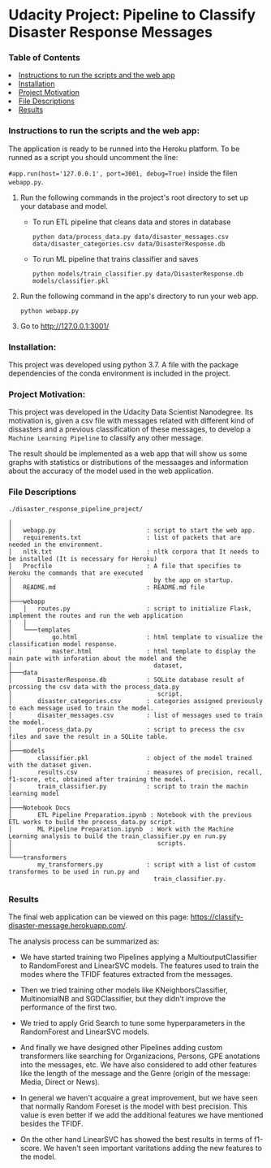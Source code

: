 # Udacity Project: Pipeline to Classify Disaster Response Messages


### Table of Contents

<li><a href="#instructions">Instructions to run the scripts and the web app</a></li>
<li><a href="#installation">Installation</a></li>
<li><a href="#project_motivation">Project Motivation</a></li>
<li><a href="#file_descriptions">File Descriptions</a></li>
<li><a href="#results">Results</a></li>


<a id='instructions'></a>
### Instructions to run the scripts and the web app:

The application is ready to be runned into the Heroku platform. To be runned as a script you should uncomment the line:

`#app.run(host='127.0.0.1', port=3001, debug=True)` inside the filen `webapp.py`.


1. Run the following commands in the project's root directory to set up your database and model.

   - To run ETL pipeline that cleans data and stores in database
    
        `python data/process_data.py data/disaster_messages.csv data/disaster_categories.csv data/DisasterResponse.db`
        
        
        
   - To run ML pipeline that trains classifier and saves
    
        `python models/train_classifier.py data/DisasterResponse.db models/classifier.pkl`


2. Run the following command in the app's directory to run your web app.

    `python webapp.py`
    
    

3. Go to http://127.0.0.1:3001/


<a id='installation'></a>
### Installation:

This project was developed using python 3.7. A file with the package dependencies of the conda environment is included in the project.

<a id='project_motivation'></a>
### Project Motivation:

This project was developed in the Udacity Data Scientist Nanodegree. Its motivation is, given a csv file with messages related with different kind of dissasters and a previous classification of these messages, to develop a `Machine Learning Pipeline` to classify any other message.

The result should be implemented as a web app that will show us some graphs with statistics or distributions of the messaages and information about the accuracy of the model used in the web application.


<a id='file_descriptions'></a>
### File Descriptions


    ./disaster_response_pipeline_project/
    
    │   
    │   webapp.py                         : script to start the web app.
    │   requirements.txt                  : list of packets that are needed in the environment.
    │   nltk.txt                          : nltk corpora that It needs to be installed (It is necessary for Heroku)
    │   Procfile                          : A file that specifies to Heroku the commands that are executed 
    │                                       by the app on startup.
    │   README.md                         : README.md file
    │
    ├───webapp
    │   │   routes.py                     : script to initialize Flask, implement the routes and run the web application
    │   │
    │   └───templates
    │           go.html                   : html template to visualize the classification model response.
    │           master.html               : html template to display the main pate with inforation about the model and the 
    │                                       dataset,
    ├───data
    │       DisasterResponse.db           : SQLite database result of prcossing the csv data with the process_data.py 
    │                                        script. 
    │       disaster_categories.csv       : categories assigned previously to each message used to train the model.
    │       disaster_messages.csv         : list of messages used to train the model.
    │       process_data.py               : script to precess the csv files and save the result in a SQLite table.
    │
    ├───models
    │       classifier.pkl                : object of the model trained with the dataset given.
    │       results.csv                   : measures of precision, recall, f1-score, etc, obtained after training the model.
    │       train_classifier.py           : script to train the machin learning model
    │
    ├───Notebook Docs
    │       ETL Pipeline Preparation.ipynb : Notebook with the previous ETL works to build the process_data.py script.
    │       ML Pipeline Preparation.ipynb  : Work with the Machine Learning analysis to build the train_classifier.py en run.py
    │                                        scripts.
    │
    └───transformers
            my_transformers.py            : script with a list of custom transformes to be used in run.py and
                                            train_classifier.py.


<a id='results'></a>
### Results

The final web application can be viewed on this page: https://classify-disaster-message.herokuapp.com/.


The analysis process can be summarized as:

* We have started training two Pipelines applying a MultioutputClassifier to RandomForest and LinearSVC models. The features used to train the modes where the TFIDF features extracted from the messages.

* Then we tried training other models like KNeighborsClassifier, MultinomialNB and SGDClassifier, but they didn't improve the performance of the first two.

* We tried to apply Grid Search to tune some hyperparameters in the RandomForest and LinearSVC models.

* And finally we have designed other Pipelines adding custom transformers like searching for Organizacions, Persons, GPE anotations into the messages, etc. We have also considered to add other features like the length of the message and the Genre (origin of the message: Media, Direct or News).

* In general we haven't acquaire a great improvement, but we have seen that normally Random Foreset is the model with best precision. This value is even better if we add the additional features we have mentioned besides the TFIDF.

* On the other hand LinearSVC has showed the best results in terms of f1-score. We haven't seen important varitations adding the new features to the model.







